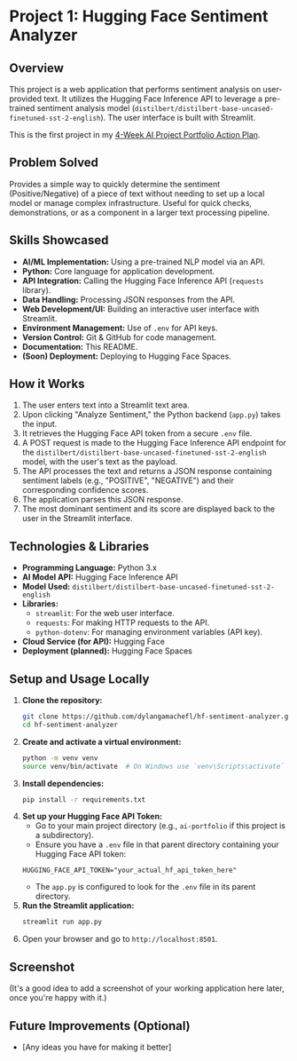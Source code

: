 # Project 1: Hugging Face Sentiment Analyzer

## Overview
This project is a web application that performs sentiment analysis on user-provided text. It utilizes the Hugging Face Inference API to leverage a pre-trained sentiment analysis model (`distilbert/distilbert-base-uncased-finetuned-sst-2-english`). The user interface is built with Streamlit.

This is the first project in my [4-Week AI Project Portfolio Action Plan](link-to-your-main-portfolio-readme-on-github-eventually).

## Problem Solved
Provides a simple way to quickly determine the sentiment (Positive/Negative) of a piece of text without needing to set up a local model or manage complex infrastructure. Useful for quick checks, demonstrations, or as a component in a larger text processing pipeline.

## Skills Showcased
*   **AI/ML Implementation:** Using a pre-trained NLP model via an API.
*   **Python:** Core language for application development.
*   **API Integration:** Calling the Hugging Face Inference API (`requests` library).
*   **Data Handling:** Processing JSON responses from the API.
*   **Web Development/UI:** Building an interactive user interface with Streamlit.
*   **Environment Management:** Use of `.env` for API keys.
*   **Version Control:** Git & GitHub for code management.
*   **Documentation:** This README.
*   **(Soon) Deployment:** Deploying to Hugging Face Spaces.

## How it Works
1.  The user enters text into a Streamlit text area.
2.  Upon clicking "Analyze Sentiment," the Python backend (`app.py`) takes the input.
3.  It retrieves the Hugging Face API token from a secure `.env` file.
4.  A POST request is made to the Hugging Face Inference API endpoint for the `distilbert/distilbert-base-uncased-finetuned-sst-2-english` model, with the user's text as the payload.
5.  The API processes the text and returns a JSON response containing sentiment labels (e.g., "POSITIVE", "NEGATIVE") and their corresponding confidence scores.
6.  The application parses this JSON response.
7.  The most dominant sentiment and its score are displayed back to the user in the Streamlit interface.

## Technologies & Libraries
*   **Programming Language:** Python 3.x
*   **AI Model API:** Hugging Face Inference API
*   **Model Used:** `distilbert/distilbert-base-uncased-finetuned-sst-2-english`
*   **Libraries:**
     *   `streamlit`: For the web user interface.
     *   `requests`: For making HTTP requests to the API.
     *   `python-dotenv`: For managing environment variables (API key).
*   **Cloud Service (for API):** Hugging Face
*   **Deployment (planned):** Hugging Face Spaces

## Setup and Usage Locally
1.  **Clone the repository:**
    ```bash
    git clone https://github.com/dylangamachefl/hf-sentiment-analyzer.git
    cd hf-sentiment-analyzer
    ```
2.  **Create and activate a virtual environment:**
    ```bash
    python -m venv venv
    source venv/bin/activate  # On Windows use `venv\Scripts\activate`
    ```
3.  **Install dependencies:**
    ```bash
    pip install -r requirements.txt
    ```
4.  **Set up your Hugging Face API Token:**
    *   Go to your main project directory (e.g., `ai-portfolio` if this project is a subdirectory).
    *   Ensure you have a `.env` file in that parent directory containing your Hugging Face API token:
      ```
      HUGGING_FACE_API_TOKEN="your_actual_hf_api_token_here"
      ```
    *   The `app.py` is configured to look for the `.env` file in its parent directory.
5.  **Run the Streamlit application:**
    ```bash
    streamlit run app.py
    ```
6.  Open your browser and go to `http://localhost:8501`.

## Screenshot
(It's a good idea to add a screenshot of your working application here later, once you're happy with it.)
<!-- Example: ![App Screenshot](path/to/your/screenshot.png) -->

## Future Improvements (Optional)
*   [Any ideas you have for making it better]